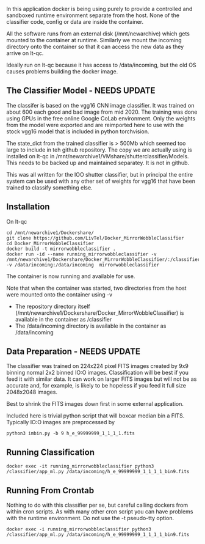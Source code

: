 In this application docker is being using purely to provide a controlled and sandboxed
runtime environment separate from the host. None of the classifier code, config
or data are inside the container. 

All the software runs from an external disk (/mnt/newarchive) 
which gets mounted to the container at runtime. Similarly we mount the incoming directory onto
the container so that it can access the new data as they arrive on lt-qc.

Ideally run on lt-qc because it has access to /data/incoming, but the old OS causes problems building the docker image.

The Classifier Model - NEEDS UPDATE
--------------------
The classifer is based on the vgg16 CNN image classifier. It was trained on about 600 each good and bad image
from mid 2020. The training was done using GPUs in the free online Google CoLab environment. Only the weights 
from the model were exported and are reimported here to use with the stock vgg16 model that is included in
python torchvision. 

The state_dict from the trained classifier is > 500Mb which seemed too large to include in teh github
repository. The copy we are actually using is installed on lt-qc in /mnt/newarchive1/VMshare/shutterclassifier/Models.
This needs to be backed up and maintained separatey. It is not in github.

This was all written for the IOO shutter classifier, but in principal the entire system can be used with
any other set of weights for vgg16 that have been trained to classify something else.


Installation
------------
On lt-qc
```shell
cd /mnt/newarchive1/Dockershare/
git clone https://github.com/LivTel/Docker_MirrorWobbleClassifier
cd Docker_MirrorWobbleClassifier
docker build -t mirrorwobbleclassifier .
docker run -id --name running_mirrorwobbleclassifier -v /mnt/newarchive1/Dockershare/Docker_MirrorWobbleClassifier/:/classifier/ -v /data/incoming:/data/incoming  mirrorwobbleclassifier
```
The container is now running and available for use.

Note that when the container was started, two directories from the host were mounted onto the container using -v
* The repository directory itself (/mnt/newarchive1/Dockershare/Docker_MirrorWobbleClassifier) is available in the container as /classifier
* The /data/incoming directory is available in the container as /data/incoming

Data Preparation - NEEDS UPDATE
----------------

The classifier was trained on 224x224 pixel FITS images created by 9x9 binning normal 2x2 binned IO:O images. 
Classification will be best if you feed it with similar data. It can work on larger FITS images but will not
be as accurate and, for example, is likely to be hopeless if you feed it full size 2048x2048 images.

Best to shrink the FITS images down first in some external application.

Included here is trivial python script that will boxcar median bin a FITS. Typically IO:O images are preprocessed by
```shell
python3 imbin.py -b 9 h_e_99999999_1_1_1_1.fits
```

Running Classification
----------------------
```shell
docker exec -it running_mirrorwobbleclassifier python3 /classifier/app_ml.py /data/incoming/h_e_99999999_1_1_1_1_bin9.fits
```

Running From Crontab
--------------------
Nothing to do with this classifier per se, but careful calling dockers from within cron scripts. As with many other
cron script you can have problems with the runtime environment. Do not use the -t pseudo-tty option. 
```shell
docker exec -i running_mirrorwobbleclassifier python3 /classifier/app_ml.py /data/incoming/h_e_99999999_1_1_1_1_bin9.fits
```
